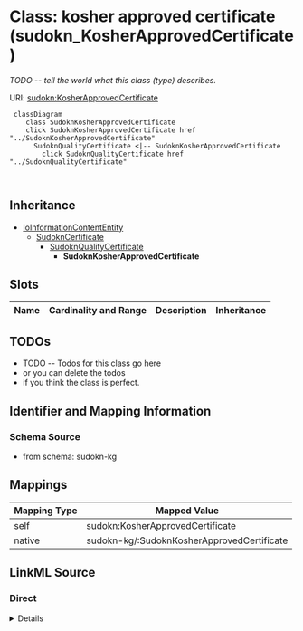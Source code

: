 

# Class: kosher approved certificate (sudokn_KosherApprovedCertificate)


_TODO -- tell the world what this class (type) describes._





URI: [sudokn:KosherApprovedCertificate](http://asu.edu/semantics/SUDOKN/KosherApprovedCertificate)






```mermaid
 classDiagram
    class SudoknKosherApprovedCertificate
    click SudoknKosherApprovedCertificate href "../SudoknKosherApprovedCertificate"
      SudoknQualityCertificate <|-- SudoknKosherApprovedCertificate
        click SudoknQualityCertificate href "../SudoknQualityCertificate"
      
      
```





## Inheritance
* [IoInformationContentEntity](../classes/IoInformationContentEntity.md)
    * [SudoknCertificate](../classes/SudoknCertificate.md)
        * [SudoknQualityCertificate](../classes/SudoknQualityCertificate.md)
            * **SudoknKosherApprovedCertificate**



## Slots

| Name | Cardinality and Range | Description | Inheritance |
| ---  | --- | --- | --- |









## TODOs

* TODO -- Todos for this class go here
* or you can delete the todos
* if you think the class is perfect.

## Identifier and Mapping Information







### Schema Source


* from schema: sudokn-kg




## Mappings

| Mapping Type | Mapped Value |
| ---  | ---  |
| self | sudokn:KosherApprovedCertificate |
| native | sudokn-kg/:SudoknKosherApprovedCertificate |







## LinkML Source

<!-- TODO: investigate https://stackoverflow.com/questions/37606292/how-to-create-tabbed-code-blocks-in-mkdocs-or-sphinx -->

### Direct

<details>
```yaml
name: sudokn_KosherApprovedCertificate
description: TODO -- tell the world what this class (type) describes.
title: kosher approved certificate
todos:
- TODO -- Todos for this class go here
- or you can delete the todos
- if you think the class is perfect.
notes:
- Class with 0 occurences.
from_schema: sudokn-kg
is_a: sudokn_QualityCertificate
class_uri: sudokn:KosherApprovedCertificate

```
</details>

### Induced

<details>
```yaml
name: sudokn_KosherApprovedCertificate
description: TODO -- tell the world what this class (type) describes.
title: kosher approved certificate
todos:
- TODO -- Todos for this class go here
- or you can delete the todos
- if you think the class is perfect.
notes:
- Class with 0 occurences.
from_schema: sudokn-kg
is_a: sudokn_QualityCertificate
class_uri: sudokn:KosherApprovedCertificate

```
</details>